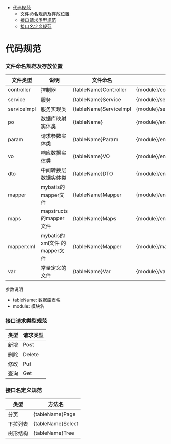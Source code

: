 
<!-- @import "[TOC]" {cmd="toc" depthFrom=1 depthTo=6 orderedList=false} -->

<!-- code_chunk_output -->

- [代码规范](#代码规范)
    - [文件命名规范及存放位置](#文件命名规范及存放位置)
    - [接口请求类型规范](#接口请求类型规范)
    - [接口名定义规范](#接口名定义规范)

<!-- /code_chunk_output -->


# 代码规范

### 文件命名规范及存放位置
|  文件类型 | 说明 |   文件命名 | 存放位置 | 示例 |
|---|---|---|---|---|
| controller  | 控制器 |  {tableName}Controller | {module}/controller/ | com/itran/fgoc/server/sys/controller/UserController.java
| service     | 服务  | {tableName}Service | {module}/serivce/ | com/itran/fgoc/server/sys/service/UserService.java
| serviceImpl | 服务实现类     | {tableName}ServiceImpl | {module}/serivce/impl/ | com/itran/fgoc/server/sys/service/impl/UserServiceImpl.java
| po          | 数据库映射实体类 | {tableName} | {module}/entity/po/ | com/itran/fgoc/server/sys/entity/po/User.java
| param       | 请求参数实体类 | {tableName}Param | {module}/entity/param/{tableName}/ | com/itran/fgoc/server/sys/entity/param/UserParam.java
| vo       | 响应数据实体类 | {tableName}VO | {module}/entity/vo/{tableName}/ | com/itran/fgoc/server/sys/entity/vo/UserVO.java
| dto       | 中间转换层数据实体类 | {tableName}DTO | {module}/entity/dto/{tableName}/ | com/itran/fgoc/server/sys/entity/dto/UserDTO.java
| mapper       | mybatis的mapper文件 | {tableName}Mapper | {module}/entity/mapper/ | com/itran/fgoc/server/sys/entity/mapper/UserMapper.java
| maps       | mapstructs  的mapper文件 | {tableName}Maps | {module}/entity/maps/ | com/itran/fgoc/server/sys/entity/maps/UserMaps.java
| mapperxml       | mybatis的xml文件  的mapper文件 | {tableName}Mapper | {module}/mapper/ | resources/com/itran/fgoc/server/sys/mapper/UserMapper.xml
| var       | 常量定义的文件 | {tableName}Var | {module}/var/ | com/itran/fgoc/server/sys/var/UserVar.java


参数说明

-  tableName: 数据库表名
-  module: 模块名

### 接口请求类型规范

| 类型  |  请求类型 |
|---|---|
| 新增  |  Post |
| 删除  |  Delete |
| 修改  |  Put |
| 查询  |  Get |

### 接口名定义规范

| 类型  | 方法名  |
|---|---|
|  分页 | {tableName}Page  |
|  下拉列表 | {tableName}Select  |
|  树形结构 | {tableName}Tree  |



